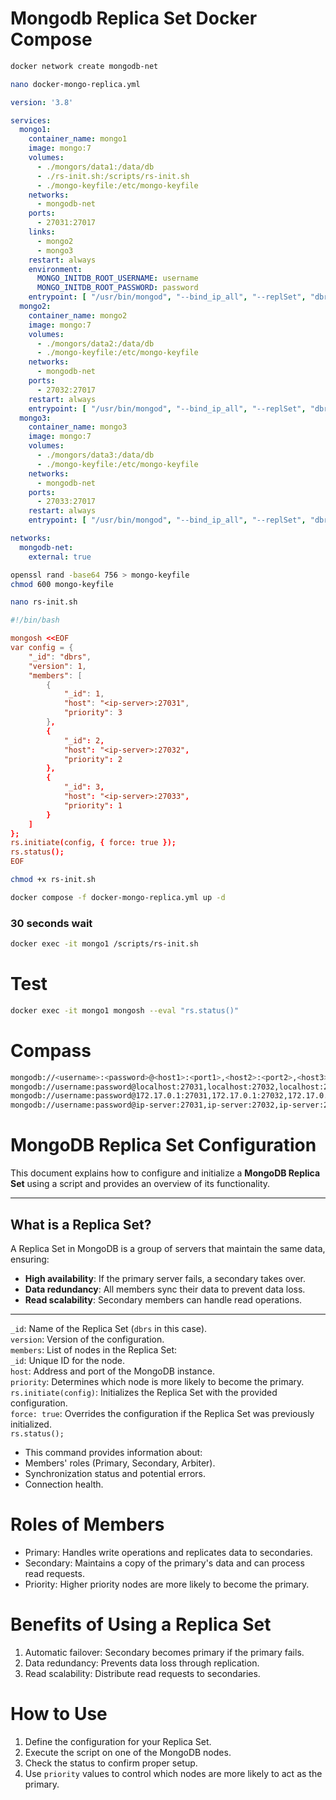 # Mongodb Replica Set Docker Compose
```bash
docker network create mongodb-net
```
```bash
nano docker-mongo-replica.yml
```
```yml
version: '3.8'

services:
  mongo1:
    container_name: mongo1
    image: mongo:7
    volumes:
      - ./mongors/data1:/data/db
      - ./rs-init.sh:/scripts/rs-init.sh
      - ./mongo-keyfile:/etc/mongo-keyfile
    networks:
      - mongodb-net
    ports:
      - 27031:27017
    links:
      - mongo2
      - mongo3
    restart: always
    environment:
      MONGO_INITDB_ROOT_USERNAME: username
      MONGO_INITDB_ROOT_PASSWORD: password
    entrypoint: [ "/usr/bin/mongod", "--bind_ip_all", "--replSet", "dbrs", "--keyFile", "/etc/mongo-keyfile"]
  mongo2:
    container_name: mongo2
    image: mongo:7
    volumes:
      - ./mongors/data2:/data/db
      - ./mongo-keyfile:/etc/mongo-keyfile
    networks:
      - mongodb-net
    ports:
      - 27032:27017
    restart: always
    entrypoint: [ "/usr/bin/mongod", "--bind_ip_all", "--replSet", "dbrs", "--keyFile", "/etc/mongo-keyfile"]
  mongo3:
    container_name: mongo3
    image: mongo:7
    volumes:
      - ./mongors/data3:/data/db
      - ./mongo-keyfile:/etc/mongo-keyfile
    networks:
      - mongodb-net
    ports:
      - 27033:27017
    restart: always
    entrypoint: [ "/usr/bin/mongod", "--bind_ip_all", "--replSet", "dbrs", "--keyFile", "/etc/mongo-keyfile"]

networks:
  mongodb-net:
    external: true
```
```bash
openssl rand -base64 756 > mongo-keyfile
chmod 600 mongo-keyfile
```
```bash
nano rs-init.sh
```
```conf
#!/bin/bash

mongosh <<EOF
var config = {
    "_id": "dbrs",
    "version": 1,
    "members": [
        {
            "_id": 1,
            "host": "<ip-server>:27031",
            "priority": 3
        },
        {
            "_id": 2,
            "host": "<ip-server>:27032",
            "priority": 2
        },
        {
            "_id": 3,
            "host": "<ip-server>:27033",
            "priority": 1
        }
    ]
};
rs.initiate(config, { force: true });
rs.status();
EOF
```
```bash
chmod +x rs-init.sh
```
```bash
docker compose -f docker-mongo-replica.yml up -d
```
### 30 seconds wait
```bash
docker exec -it mongo1 /scripts/rs-init.sh
```
# Test
```bash
docker exec -it mongo1 mongosh --eval "rs.status()"
```
# Compass
```bash
mongodb://<username>:<password>@<host1>:<port1>,<host2>:<port2>,<host3>:<port3>/?replicaSet=<replicaSetName>&authSource=admin
mongodb://username:password@localhost:27031,localhost:27032,localhost:27033/?replicaSet=dbrs&authSource=admin
mongodb://username:password@172.17.0.1:27031,172.17.0.1:27032,172.17.0.1:27034/?replicaSet=dbrs&authSource=admin
mongodb://username:password@ip-server:27031,ip-server:27032,ip-server:27033/?replicaSet=dbrs&authSource=admin
```
# MongoDB Replica Set Configuration

This document explains how to configure and initialize a **MongoDB Replica Set** using a script and provides an overview of its functionality.

---

## **What is a Replica Set?**
A Replica Set in MongoDB is a group of servers that maintain the same data, ensuring:
- **High availability**: If the primary server fails, a secondary takes over.
- **Data redundancy**: All members sync their data to prevent data loss.
- **Read scalability**: Secondary members can handle read operations.

---
`_id`: Name of the Replica Set (`dbrs` in this case). \
`version`: Version of the configuration. \
`members`: List of nodes in the Replica Set: \
`_id`: Unique ID for the node. \
`host`: Address and port of the MongoDB instance. \
`priority`: Determines which node is more likely to become the primary. \
`rs.initiate(config)`: Initializes the Replica Set with the provided configuration. \
`force: true`: Overrides the configuration if the Replica Set was previously initialized. \
`rs.status();`
- This command provides information about:
- Members' roles (Primary, Secondary, Arbiter).
- Synchronization status and potential errors.
- Connection health.
# Roles of Members
- Primary: Handles write operations and replicates data to secondaries.
- Secondary: Maintains a copy of the primary's data and can process read requests.
- Priority: Higher priority nodes are more likely to become the primary.
# Benefits of Using a Replica Set
1. Automatic failover: Secondary becomes primary if the primary fails.
2. Data redundancy: Prevents data loss through replication.
3. Read scalability: Distribute read requests to secondaries.
# How to Use
1. Define the configuration for your Replica Set.
2. Execute the script on one of the MongoDB nodes.
3. Check the status to confirm proper setup.
4. Use `priority` values to control which nodes are more likely to act as the primary.
